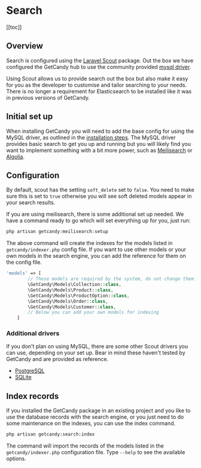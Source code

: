 # Search

[[toc]]

## Overview

Search is configured using the [Laravel Scout](https://laravel.com/docs/8.x/scout) package.  Out the box we have configured the GetCandy hub to use the community provided [mysql driver](https://github.com/yabhq/laravel-scout-mysql-driver).

Using Scout allows us to provide search out the box but also make it easy for you as the developer to customise and tailor searching to your needs. There is no longer a requirement for Elasticsearch to be installed like it was in previous versions of GetCandy.

## Initial set up

When installing GetCandy you will need to add the base config for using the MySQL driver, as outlined in the [installation steps](/{{route}}/{{version}}/installation). The MySQL driver provides basic search to get you up and running but you will likely find you want to implement something with a bit more power, such as [Meilisearch](https://www.meilisearch.com/) or [Algolia](https://www.algolia.com/).


## Configuration

By default, scout has the setting `soft_delete` set to `false`. You need to make sure this is set to `true` otherwise you will see soft deleted models appear in your search results.

If you are using meilisearch, there is some additional set up needed. We have a command ready to go which will set everything up for you, just run:

```php
php artisan getcandy:meilisearch:setup
```

The above command will create the indexes for the models listed in `getcandy/indexer.php` config file. If you want to use other models or your own models in the search engine, you can add the reference for them on the config file.

```php
'models' => [
        // These models are required by the system, do not change them.
        \GetCandy\Models\Collection::class,
        \GetCandy\Models\Product::class,
        \GetCandy\Models\ProductOption::class,
        \GetCandy\Models\Order::class,
        \GetCandy\Models\Customer::class,
        // Below you can add your own models for indexing
    ]
```

### Additional drivers

If you don't plan on using MySQL, there are some other Scout drivers you can use, depending on your set up. Bear in mind these haven't tested by GetCandy and are provided as reference.

- [PostgreSQL](https://github.com/pmatseykanets/laravel-scout-postgres)
- [SQLite](https://github.com/teamtnt/laravel-scout-tntsearch-driver)

## Index records

If you installed the GetCandy package in an existing project and you like to use the database records with the search engine, or you just need to do some maintenance on the indexes, you can use the index command.

```sh
php artisan getcandy:search:index
```

The command will import the records of the models listed in the `getcandy/indexer.php` configuration file. Type `--help` to see the available options.